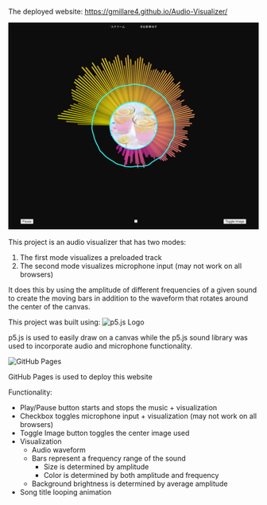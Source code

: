 The deployed website: https://gmillare4.github.io/Audio-Visualizer/

![Audio Visualizer](assets/AudioVis.PNG)

This project is an audio visualizer that has two modes:

1. The first mode visualizes a preloaded track
2. The second mode visualizes microphone input (may not work on all browsers)

It does this by using the amplitude of different frequencies of a given sound to create the moving bars in addition to the waveform that rotates around the center of the canvas.

This project was built using:
![p5.js Logo](https://happycoding.io/tutorials/p5js/images/hello-world-3.png)

p5.js is used to easily draw on a canvas while the p5.js sound library was used to incorporate audio and microphone functionality.

![GitHub Pages](https://camo.githubusercontent.com/9a4a2c435a352a5c69c99d0109317de7b8634b27b4af583d946097c4180bc362/68747470733a2f2f692e7974696d672e636f6d2f76692f324d734e38677054366a592f6d617872657364656661756c742e6a7067)

GitHub Pages is used to deploy this website

Functionality:

- Play/Pause button starts and stops the music + visualization
- Checkbox toggles microphone input + visualization (may not work on all browsers)
- Toggle Image button toggles the center image used
- Visualization
  - Audio waveform
  - Bars represent a frequency range of the sound
    - Size is determined by amplitude
    - Color is determined by both amplitude and frequency
  - Background brightness is determined by average amplitude
- Song title looping animation
